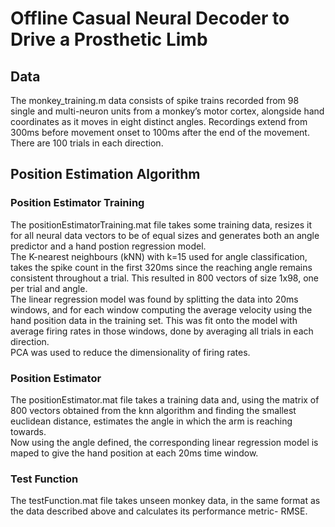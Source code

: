 # Offline Casual Neural Decoder to Drive a Prosthetic Limb

## Data
The monkey_training.m data consists of spike trains recorded from 98 single and multi-neuron units from a monkey’s motor cortex, alongside hand coordinates as it moves in eight distinct angles. Recordings extend from 300ms before movement onset to 100ms after the end of the movement. There are 100 trials in each direction.

## Position Estimation Algorithm
### Position Estimator Training
The positionEstimatorTraining.mat file takes some training data, resizes it for all neural data vectors to be of equal sizes and generates both an angle predictor and a hand postion regression model.  
The K-nearest neighbours (kNN) with k=15 used for angle classification, takes the spike count in the first 320ms since the reaching angle remains consistent throughout a trial. This resulted in 800 vectors of size 1x98, one per trial and angle.  
The linear regression model was found by splitting the data into 20ms windows, and for each window computing the average velocity using the hand position data in the training set. This was fit onto the model with average firing rates in those windows,  done by averaging all trials in each direction.  
PCA was used to reduce the dimensionality of firing rates.  
### Position Estimator
The positionEstimator.mat file takes a training data and, using the matrix of 800 vectors obtained from the knn algorithm and finding the smallest euclidean distance, estimates the angle in which the arm is reaching towards.  
Now using the angle defined, the corresponding linear regression model is maped to give the hand position at each 20ms time window.  
### Test Function
The testFunction.mat file takes unseen monkey data, in the same format as the data described above and calculates its performance metric- RMSE.
